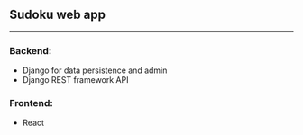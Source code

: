 ## Sudoku web app

---

### Backend:
- Django for data persistence and admin
- Django REST framework API


### Frontend:
- React
